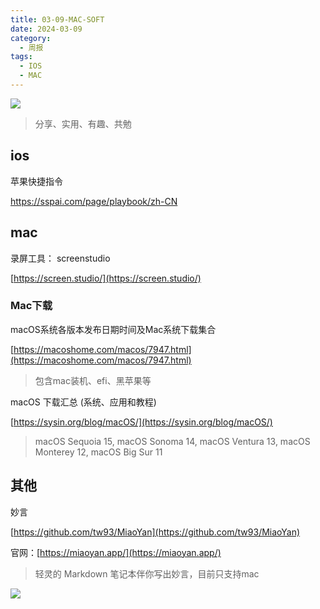 ```yaml
---
title: 03-09-MAC-SOFT
date: 2024-03-09
category:
  - 周报
tags:
  - IOS
  - MAC
---
```

![](https://img.nnxx.me/file/5a500390f31add8c94c98.jpg)

> 分享、实用、有趣、共勉



## ios


苹果快捷指令

https://sspai.com/page/playbook/zh-CN




## mac




录屏工具：
screenstudio

[https://screen.studio/](https://screen.studio/)



### Mac下载

macOS系统各版本发布日期时间及Mac系统下载集合

[https://macoshome.com/macos/7947.html](https://macoshome.com/macos/7947.html)
>包含mac装机、efi、黑苹果等



macOS 下载汇总 (系统、应用和教程)

[https://sysin.org/blog/macOS/](https://sysin.org/blog/macOS/)
>
>macOS Sequoia 15, macOS Sonoma 14, macOS Ventura 13, macOS Monterey 12, macOS Big Sur 11



## 其他

妙言

[https://github.com/tw93/MiaoYan](https://github.com/tw93/MiaoYan)

官网：[https://miaoyan.app/](https://miaoyan.app/)
>轻灵的 Markdown 笔记本伴你写出妙言，目前只支持mac

![](https://gw.alipayobjects.com/zos/k/8m/en.gif)







